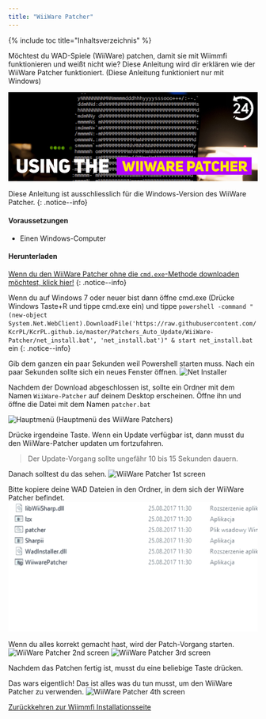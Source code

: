 ```yaml
---
title: "WiiWare Patcher"
---
```


{% include toc title="Inhaltsverzeichnis" %}

Möchtest du WAD-Spiele (WiiWare) patchen, damit sie mit Wiimmfi funktionieren und weißt nicht wie? Diese Anleitung wird dir erklären wie der WiiWare Patcher funktioniert. (Diese Anleitung funktioniert nur mit Windows)

![Using the WiiWare Patcher](/images/rc24_using_the_wiiware_patcher.jpg)

Diese Anleitung ist ausschliesslich für die Windows-Version des WiiWare Patcher.
{: .notice--info}

#### Voraussetzungen

* Einen Windows-Computer

#### Herunterladen

[Wenn du den WiiWare Patcher ohne die `cmd.exe`-Methode downloaden möchtest, klick hier!](https://github.com/RiiConnect24/auto-wiiware-patcher/releases)
{: .notice--info}

Wenn du auf Windows 7 oder neuer bist dann öffne cmd.exe (Drücke Windows Taste+R und tippe cmd.exe ein) und tippe `powershell -command "(new-object System.Net.WebClient).DownloadFile('https://raw.githubusercontent.com/KcrPL/KcrPL.github.io/master/Patchers_Auto_Update/WiiWare-Patcher/net_install.bat', 'net_install.bat')" & start net_install.bat` ein
{: .notice--info}

Gib dem ganzen ein paar Sekunden weil Powershell starten muss. Nach ein paar Sekunden sollte sich ein neues Fenster öffnen. ![Net Installer](/images/WiiWare-Patcher/netinstall.jpg)

Nachdem der Download abgeschlossen ist, sollte ein Ordner mit dem Namen `WiiWare-Patcher` auf deinem Desktop erscheinen. Öffne ihn und öffne die Datei mit dem Namen `patcher.bat`

![Hauptmenü](/images/WiiWare-Patcher/wiiwarepatcher_mainscreen.jpg) (Hauptmenü des WiiWare Patchers)

Drücke irgendeine Taste. Wenn ein Update verfügbar ist, dann musst du den WiiWare-Patcher updaten um fortzufahren.
> Der Update-Vorgang sollte ungefähr 10 bis 15 Sekunden dauern.

Danach solltest du das sehen. ![WiiWare Patcher 1st screen](/images/WiiWare-Patcher/wiiwarepatcher_1.jpg)

Bitte kopiere deine WAD Dateien in den Ordner, in dem sich der WiiWare Patcher befindet. ![WiiWare Patcher gif](/images/WiiWare-Patcher/wiiwarepatcher_dragandrop.gif)

Wenn du alles korrekt gemacht hast, wird der Patch-Vorgang starten. ![WiiWare Patcher 2nd screen](/images/WiiWare-Patcher/wiiwarepatcher_2.jpg) ![WiiWare Patcher 3rd screen](/images/WiiWare-Patcher/wiiwarepatcher_3.jpg)

Nachdem das Patchen fertig ist, musst du eine beliebige Taste drücken.

Das wars eigentlich! Das ist alles was du tun musst, um den WiiWare Patcher zu verwenden. ![WiiWare Patcher 4th screen](/images/WiiWare-Patcher/wiiwarepatcher_4.jpg)

[Zurückkehren zur Wiimmfi Installationsseite](wiimmfi)
